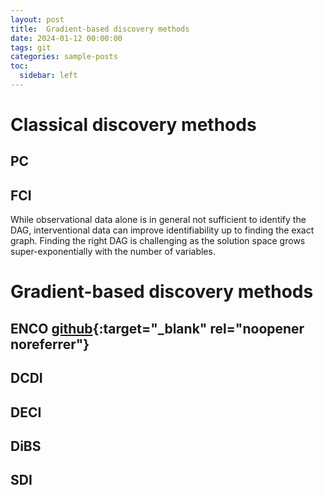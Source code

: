 ```yaml
---
layout: post
title:  Gradient-based discovery methods
date: 2024-01-12 00:00:00
tags: git
categories: sample-posts
toc:
  sidebar: left
---
```


# Classical discovery methods

## PC

## FCI

While observational data alone is in general not sufficient to identify the DAG, interventional data can improve identifiability up to finding the exact graph. Finding the right DAG is challenging as the solution space grows super-exponentially with the number of variables.

# Gradient-based discovery methods

## ENCO [github](https://github.com/phlippe/ENCO){:target="_blank" rel="noopener noreferrer"}

## DCDI

## DECI

## DiBS

## SDI
